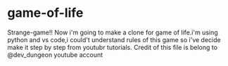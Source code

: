 # game-of-life
Strange-game!!
Now i'm going to make a clone for  game of life.i'm using python and vs code,i could't understand rules of this game so i've decide make it step by step from youtubr tutorials.
Credit of this file is belong to @dev_dungeon youtube account